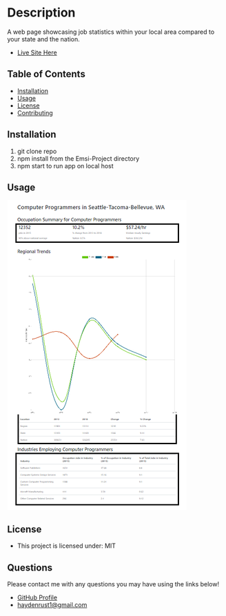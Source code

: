 # Description
A web page showcasing job statistics within your local area compared to your state and the nation.
* [Live Site Here](https://emsi-job-stats.herokuapp.com/)

## Table of Contents
* [Installation](#installation)
* [Usage](#usage)
* [License](#license)
* [Contributing](#contributing)
## Installation
1. git clone repo
2. npm install from the Emsi-Project directory
3. npm start to run app on local host

## Usage
![appScreen](client/public/images/jobStatistics.png)

## License
* This project is licensed under: MIT
## Questions
Please contact me with any questions you may have using the links below!
  * [GitHub Profile](https://github.com/haydenrust1)
  * <haydenrust1@gmail.com>